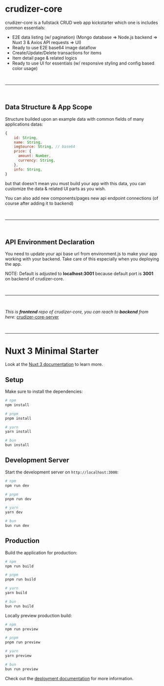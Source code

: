 # crudizer-core

crudizer-core is a fullstack CRUD web app kickstarter which one is includes common essentials:

- E2E data listing (w/ pagination) (Mongo database => Node.js backend => Nuxt 3 & Axios API requests => UI)
- Ready to use E2E base64 image dataflow
- Create/Update/Delete transactions for items
- Item detail page & related logics
- Ready to use UI for essentials (w/ responsive styling and config based color usage)

<br>
<hr>
<br>

## Data Structure & App Scope

Structure builded upon an example data with common fields of many applications datas:

```js
{
    id: String,
    name: String,
    imgSource: String, // base64
    price: {
      amount: Number,
      currency: String,
    },
    info: String,
}
```

but that doesn't mean you must build your app with this data, you can customize the data & related UI parts as you wish.

You can also add new components/pages new api endpoint connections (of course after adding it to backend)

<br>
<hr>
<br>

## API Environment Declaration

You need to update your api base url from environment.js to make your app working with your backend. Take care of this especially when you deploying the app.

NOTE: Default is adjusted to **localhost:3001** because default port is **3001** on backend of crudizer-core.

<br>
<hr>
<br>

_This is **frontend** repo of crudizer-core, you can reach to **backend** from here:_ [crudizer-core-server](https://github.com/SerhatPolat/crudizer-core-server)

<br>
<hr>

# Nuxt 3 Minimal Starter

Look at the [Nuxt 3 documentation](https://nuxt.com/docs/getting-started/introduction) to learn more.

## Setup

Make sure to install the dependencies:

```bash
# npm
npm install

# pnpm
pnpm install

# yarn
yarn install

# bun
bun install
```

## Development Server

Start the development server on `http://localhost:3000`:

```bash
# npm
npm run dev

# pnpm
pnpm run dev

# yarn
yarn dev

# bun
bun run dev
```

## Production

Build the application for production:

```bash
# npm
npm run build

# pnpm
pnpm run build

# yarn
yarn build

# bun
bun run build
```

Locally preview production build:

```bash
# npm
npm run preview

# pnpm
pnpm run preview

# yarn
yarn preview

# bun
bun run preview
```

Check out the [deployment documentation](https://nuxt.com/docs/getting-started/deployment) for more information.
